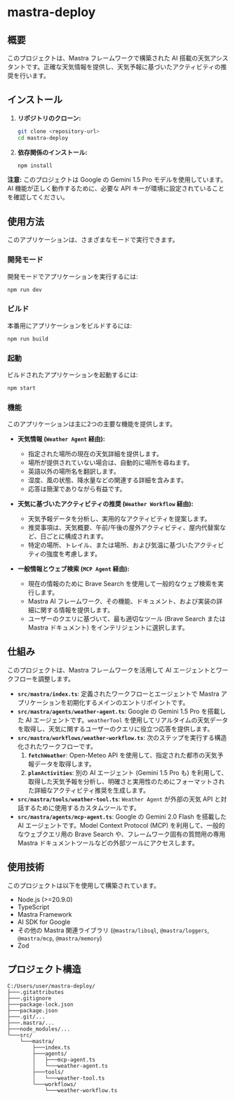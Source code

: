 # mastra-deploy

## 概要

このプロジェクトは、Mastra フレームワークで構築された AI 搭載の天気アシスタントです。正確な天気情報を提供し、天気予報に基づいたアクティビティの推奨を行います。

## インストール

1.  **リポジトリのクローン:**

    ```bash
    git clone <repository-url>
    cd mastra-deploy
    ```

2.  **依存関係のインストール:**

    ```bash
    npm install
    ```

**注意:** このプロジェクトは Google の Gemini 1.5 Pro モデルを使用しています。AI 機能が正しく動作するために、必要な API キーが環境に設定されていることを確認してください。

## 使用方法

このアプリケーションは、さまざまなモードで実行できます。

### 開発モード

開発モードでアプリケーションを実行するには:

```bash
npm run dev
```

### ビルド

本番用にアプリケーションをビルドするには:

```bash
npm run build
```

### 起動

ビルドされたアプリケーションを起動するには:

```bash
npm start
```

### 機能

このアプリケーションは主に2つの主要な機能を提供します。

*   **天気情報 (`Weather Agent` 経由):**
    *   指定された場所の現在の天気詳細を提供します。
    *   場所が提供されていない場合は、自動的に場所を尋ねます。
    *   英語以外の場所名を翻訳します。
    *   湿度、風の状態、降水量などの関連する詳細を含みます。
    *   応答は簡潔でありながら有益です。

*   **天気に基づいたアクティビティの推奨 (`Weather Workflow` 経由):**
    *   天気予報データを分析し、実用的なアクティビティを提案します。
    *   推奨事項は、天気概要、午前/午後の屋外アクティビティ、屋内代替案など、日ごとに構成されます。
    *   特定の場所、トレイル、または場所、および気温に基づいたアクティビティの強度を考慮します。

*   **一般情報とウェブ検索 (`MCP Agent` 経由):**
    *   現在の情報のために Brave Search を使用して一般的なウェブ検索を実行します。
    *   Mastra AI フレームワーク、その機能、ドキュメント、および実装の詳細に関する情報を提供します。
    *   ユーザーのクエリに基づいて、最も適切なツール (Brave Search または Mastra ドキュメント) をインテリジェントに選択します。

## 仕組み

このプロジェクトは、Mastra フレームワークを活用して AI エージェントとワークフローを調整します。

*   **`src/mastra/index.ts`**: 定義されたワークフローとエージェントで Mastra アプリケーションを初期化するメインのエントリポイントです。
*   **`src/mastra/agents/weather-agent.ts`**: Google の Gemini 1.5 Pro を搭載した AI エージェントです。`weatherTool` を使用してリアルタイムの天気データを取得し、天気に関するユーザーのクエリに役立つ応答を提供します。
*   **`src/mastra/workflows/weather-workflow.ts`**: 次のステップを実行する構造化されたワークフローです。
    1.  **`fetchWeather`**: Open-Meteo API を使用して、指定された都市の天気予報データを取得します。
    2.  **`planActivities`**: 別の AI エージェント (Gemini 1.5 Pro も) を利用して、取得した天気予報を分析し、明確さと実用性のためにフォーマットされた詳細なアクティビティ推奨を生成します。
*   **`src/mastra/tools/weather-tool.ts`**: `Weather Agent` が外部の天気 API と対話するために使用するカスタムツールです。
*   **`src/mastra/agents/mcp-agent.ts`**: Google の Gemini 2.0 Flash を搭載した AI エージェントです。Model Context Protocol (MCP) を利用して、一般的なウェブクエリ用の Brave Search や、フレームワーク固有の質問用の専用 Mastra ドキュメントツールなどの外部ツールにアクセスします。

## 使用技術

このプロジェクトは以下を使用して構築されています。

*   Node.js (>=20.9.0)
*   TypeScript
*   Mastra Framework
*   AI SDK for Google
*   その他の Mastra 関連ライブラリ (`@mastra/libsql`, `@mastra/loggers`, `@mastra/mcp`, `@mastra/memory`)
*   Zod

## プロジェクト構造

```
C:/Users/user/mastra-deploy/
├───.gitattributes
├───.gitignore
├───package-lock.json
├───package.json
├───.git/...
├───.mastra/...
├───node_modules/...
└───src/
    └───mastra/
        ├───index.ts
        ├───agents/
        │   ├───mcp-agent.ts
        │   └───weather-agent.ts
        ├───tools/
        │   └───weather-tool.ts
        └───workflows/
            └───weather-workflow.ts
```

